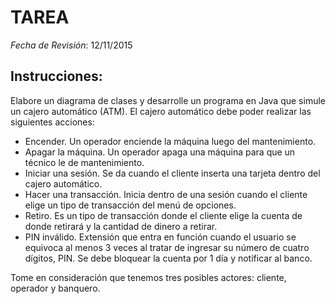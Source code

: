 # TAREA

*Fecha de Revisión*: 12/11/2015

## Instrucciones:
Elabore un diagrama de clases y desarrolle un programa en Java que simule un cajero automático (ATM). El cajero automático debe poder realizar las siguientes acciones:
 * Encender. Un operador enciende la máquina luego del mantenimiento.
 * Apagar la máquina. Un operador apaga una máquina para que un técnico le de mantenimiento.
 * Iniciar una sesión. Se da cuando el cliente inserta una tarjeta dentro del cajero automático.
 * Hacer una transacción. Inicia dentro de una sesión cuando el cliente elige un tipo de transacción del menú de opciones.
 * Retiro. Es un tipo de transacción donde el cliente elige la cuenta de donde retirará y la cantidad de dinero a retirar.
 * PIN inválido. Extensión que entra en función cuando el usuario se equivoca al menos 3 veces al tratar de ingresar su número de cuatro dígitos, PIN. Se debe bloquear la cuenta por 1 día y notificar al banco.

Tome en consideración que tenemos tres posibles actores: cliente, operador y banquero.
